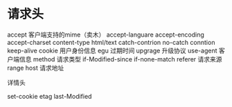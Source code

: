 # 请求头
accept 客户端支持的mime（卖木）
accept-languare 
accept-encoding
accept-charset
content-type html/text
catch-contrion no-catch
conntion keep-alive
cookie  用户身份信息
egu  过期时间
upgrage 升级协议
use-agent 客户端信息
method 请求类型
if-Modified-since
if-none-match
referer 请求来源
range 
host 请求地址

详情头

set-cookie
etag
last-Modified